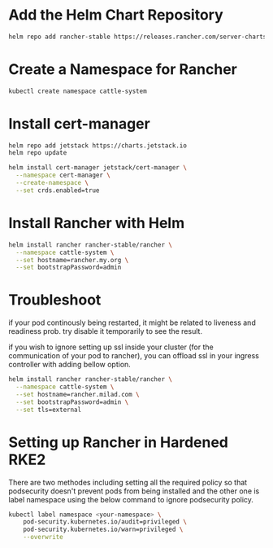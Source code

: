 # Add the Helm Chart Repository
```bash
helm repo add rancher-stable https://releases.rancher.com/server-charts/stable
```

# Create a Namespace for Rancher
```bash
kubectl create namespace cattle-system
```

# Install cert-manager
```bash
helm repo add jetstack https://charts.jetstack.io
helm repo update

helm install cert-manager jetstack/cert-manager \
  --namespace cert-manager \
  --create-namespace \
  --set crds.enabled=true
```
# Install Rancher with Helm
```bash
helm install rancher rancher-stable/rancher \
  --namespace cattle-system \
  --set hostname=rancher.my.org \
  --set bootstrapPassword=admin
```

# Troubleshoot
if your pod continously being restarted, it might be related to liveness and readiness prob. try disable it temporarily to see the result.

if you wish to ignore setting up ssl inside your cluster (for the communication of your pod to rancher), you can offload ssl in your ingress controller with adding bellow option.

```bash
helm install rancher rancher-stable/rancher \
  --namespace cattle-system \
  --set hostname=rancher.milad.com \
  --set bootstrapPassword=admin \
  --set tls=external
```

# Setting up Rancher in Hardened RKE2
There are two methodes including setting all the required policy so that podsecurity doesn't prevent pods from being installed and the other one is label namespace using the below command to ignore podsecurity policy.
```bash
kubectl label namespace <your-namespace> \
    pod-security.kubernetes.io/audit=privileged \
    pod-security.kubernetes.io/warn=privileged \
    --overwrite
```
